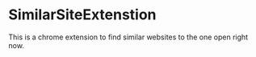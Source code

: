 # SimilarSiteExtenstion
This is a chrome extension to find similar websites to the one open right now.
